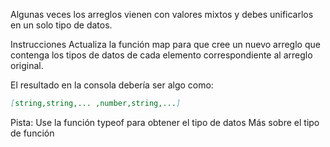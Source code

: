 Algunas veces los arreglos vienen con valores mixtos y debes unificarlos en un solo tipo de datos.

Instrucciones
Actualiza la función map para que cree un nuevo arreglo que contenga los tipos de datos de cada elemento correspondiente al arreglo original.

El resultado en la consola debería ser algo como:
```md
[string,string,... ,number,string,...]
```

Pista:
Use la función typeof para obtener el tipo de datos
Más sobre el tipo de función